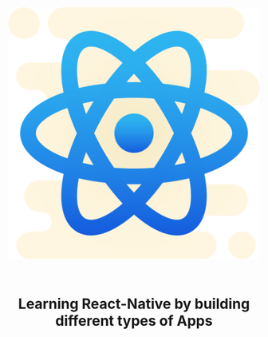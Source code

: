 <br/>
<br/>

<p align="center">
    <img alt="awesome" src="react-brands.svg"/>
</p>
<br/>
<h1 align="center">Learning React-Native by building different types of Apps</h1>
<br/>
